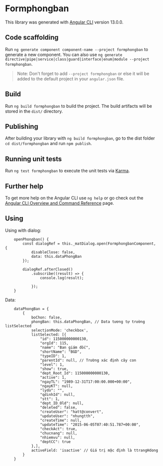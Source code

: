 # Formphongban

This library was generated with [Angular CLI](https://github.com/angular/angular-cli) version 13.0.0.

## Code scaffolding

Run `ng generate component component-name --project formphongban` to generate a new component. You can also use `ng generate directive|pipe|service|class|guard|interface|enum|module --project formphongban`.
> Note: Don't forget to add `--project formphongban` or else it will be added to the default project in your `angular.json` file. 

## Build

Run `ng build formphongban` to build the project. The build artifacts will be stored in the `dist/` directory.

## Publishing

After building your library with `ng build formphongban`, go to the dist folder `cd dist/formphongban` and run `npm publish`.

## Running unit tests

Run `ng test formphongban` to execute the unit tests via [Karma](https://karma-runner.github.io).

## Further help

To get more help on the Angular CLI use `ng help` or go check out the [Angular CLI Overview and Command Reference](https://angular.io/cli) page.

## Using
Using with dialog:
```
    openPhongban() {
        const dialogRef = this._matDialog.open(FormphongbanComponent, {
            disableClose: false,
            data: this.dataPhongBan
        });

        dialogRef.afterClosed()
            .subscribe((result) => {
                console.log(result);

            });
    }
```
Data:
```
    dataPhongBan = {
        {
            boChon: false,
            phongBan: this.dataPhongBan, // Data tương tự trường listSelected
            selectionMode: 'checkbox',
            listSelected: [{
                "id": 115000000000130,
                "orgId": 115,
                "name": "Ban giám đốc",
                "shortName": "BGD",
                "typeID": 1,
                "parentId": null, // Trường xác định cây con
                "level": 1,
                "show": true,
                "dept_Root_Id": 115000000000130,
                "active": 1,
                "ngayTL": "1989-12-31T17:00:00.000+00:00",
                "ngayKT": null,
                "lydo": "",
                "qdinhId": null,
                "stt": 1,
                "dept_ID_Old": null,
                "deleted": false,
                "createUser": "hatt@convert",
                "updateUser": "nhungtth",
                "createTime": null,
                "updateTime": "2015-06-05T07:40:51.787+00:00",
                "checkAct": true,
                "chucnang": null,
                "nhiemvu": null,
                "deptCC": true
            },],
            activeField: 'isactive' // Giá trị mặc định là ttrangHdong
        }
    }
```
